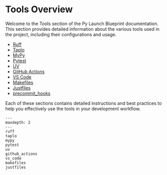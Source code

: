 # Tools Overview

Welcome to the Tools section of the Py Launch Blueprint documentation. This section provides detailed information about the various tools used in the project, including their configurations and usage.

<!-- ## Table of Contents -->

- [Ruff](ruff.md)
- [Taplo](taplo.md)
- [MyPy](mypy.md)
- [Pytest](pytest.md)
- [UV](uv.md)
- [GitHub Actions](github_actions.md)
- [VS Code](vs_code.md)
- [Makefiles](makefiles.md)
- [Justfiles](justfiles.md)
- [precommit_hooks](precommit_hooks.md)

Each of these sections contains detailed instructions and best practices to help you effectively use the tools in your development workflow.

```{toctree}
---
maxdepth: 2
---
ruff
taplo
mypy
pytest
uv
github_actions
vs_code
makefiles
justfiles

```
